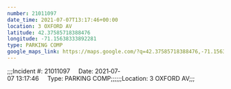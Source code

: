 ```yaml
---
number: 21011097
date_time: 2021-07-07T13:17:46+00:00
location: 3 OXFORD AV
latitude: 42.37585718388476
longitude: -71.15638333892281
type: PARKING COMP
google_maps_link: https://maps.google.com/?q=42.37585718388476,-71.15638333892281
---
```


;;;Incident #: 21011097     Date: 2021‐07‐07 13:17:46     Type: PARKING COMP;;;;;;Location: 3 OXFORD AV;;;
